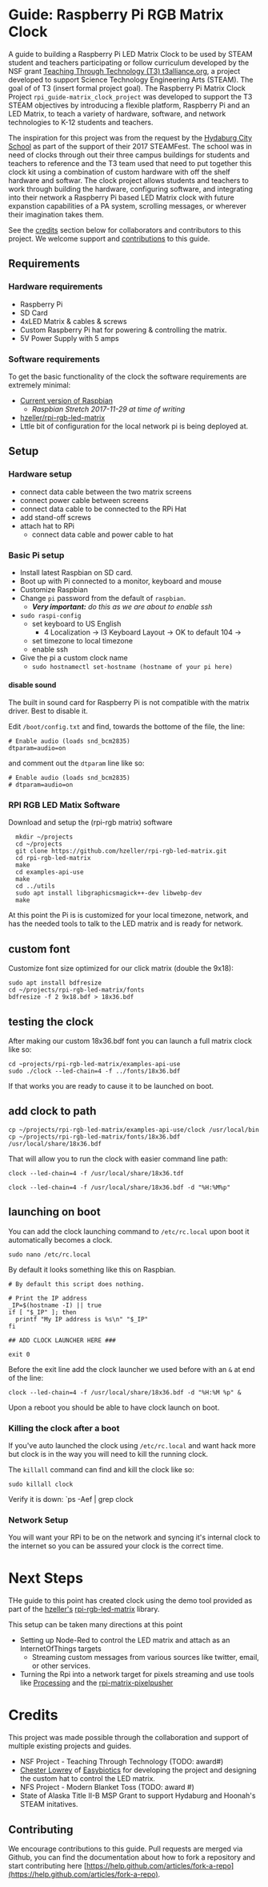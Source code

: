 # Guide: Raspberry Pi RGB Matrix Clock

A guide to building a Raspberry Pi LED Matrix Clock to be used by STEAM student and teachers participating or follow curriculum developed by the NSF grant [Teaching Through Technology (T3) t3alliance.org](https://t3alliance.org/), a project developed to support Science Technology Engineering Arts (STEAM). The goal of of T3 (insert formal project goal).  The Raspberry Pi Matrix Clock Project `rpi_guide-matrix_clock_project` was developed to support the T3 STEAM objectives by introducing a flexible platform, Raspberry Pi and an LED Matrix, to teach a variety of hardware, software, and network technologies to K-12 students and teachers.

The inspiration for this project was from the request by the [Hydaburg City School](http://www.hydaburg.k12.ak.us/) as part of the support of their 2017 STEAMFest. The school was in need of clocks through out their three campus buildings for students and teachers to reference and the T3 team used that need to put together this clock kit using a combination of custom hardware with off the shelf hardware and softwar.  The clock project allows students and teachers to work through building the hardware, configuring software, and integrating into their network a Raspberry Pi based LED Matrix clock with future expanstion capabilities of a PA system, scrolling messages, or wherever their imagination takes them.

See the [credits](#credits) section below for collaborators and contributors to this project. We welcome support and [contributions](#contributing) to this guide.

## Requirements

### Hardware requirements

* Raspberry Pi
* SD Card
* 4xLED Matrix & cables & screws
* Custom Raspberry Pi hat for powering & controlling the matrix.
* 5V Power Supply with 5 amps

### Software requirements

To get the basic functionality of the clock the software requirements are extremely minimal:

* [Current version of Raspbian](https://www.raspberrypi.org/downloads/raspbian/)
  * _Raspbian Stretch 2017-11-29 at time of writing_
* [hzeller/rpi-rgb-led-matrix](https://github.com/hzeller/rpi-rgb-led-matrix/)
* Lttle bit of configuration for the local network pi is being deployed at.

## Setup

### Hardware setup

* connect data cable between the two matrix screens
* connect power cable between screens
* connect data cable to be connected to the RPi Hat
* add stand-off screws
* attach hat to RPi
  * connect data cable and power cable to hat

### Basic Pi setup

* Install latest Raspbian on SD card.
* Boot up with Pi connected to a monitor, keyboard and mouse
* Customize Raspbian 
 * Change `pi` password from the default of `raspbian`. 
   * _**Very important:** do this as we are about to enable ssh_
 * `sudo raspi-config`
   * set keyboard to US English
     * 4 Localization -> I3 Keyboard Layout -> OK to default 104 -> 
   * set timezone to local timezone
   * enable ssh
 * Give the pi a custom clock name
   * `sudo hostnamectl set-hostname (hostname of your pi here)`
   
 #### disable sound
 
 The built in sound card for Raspberry Pi is not compatible with the matrix driver.  Best to disable it.
 
 Edit `/boot/config.txt` and find, towards the bottome of the file, the line:
 ```
 # Enable audio (loads snd_bcm2835)
dtparam=audio=on
```
and comment out the `dtparam` line like so:
```
# Enable audio (loads snd_bcm2835)
# dtparam=audio=on
```
 
 ### RPI RGB LED Matix Software
 
 Download and setup the (rpi-rgb matrix) software
 ```
   mkdir ~/projects
   cd ~/projects
   git clone https://github.com/hzeller/rpi-rgb-led-matrix.git
   cd rpi-rgb-led-matrix
   make
   cd examples-api-use
   make
   cd ../utils
   sudo apt install libgraphicsmagick++-dev libwebp-dev
   make
 ```
 
 At this point the Pi is is customized for your local timezone, network, and has the needed tools to talk to the LED matrix and is ready for network.
 
 ## custom font
 
 Customize font size optimized for our click matrix (double the 9x18):
 
 ```
 sudo apt install bdfresize
 cd ~/projects/rpi-rgb-led-matrix/fonts
 bdfresize -f 2 9x18.bdf > 18x36.bdf
 ```
 
 ## testing the clock
 
 After making our custom 18x36.bdf font you can launch a full matrix clock like so:
```
cd ~projects/rpi-rgb-led-matrix/examples-api-use
sudo ./clock --led-chain=4 -f ../fonts/18x36.bdf
```
If that works you are ready to cause it to be launched on boot.

## add clock to path

```
cp ~/projects/rpi-rgb-led-matrix/examples-api-use/clock /usr/local/bin
cp ~/projects/rpi-rgb-led-matrix/fonts/18x36.bdf /usr/local/share/18x36.bdf
```

That will allow you to run the clock with easier command line path:

```
clock --led-chain=4 -f /usr/local/share/18x36.tdf
```

```
clock --led-chain=4 -f /usr/local/share/18x36.bdf -d "%H:%M%p"

```

## launching on boot

You can add the clock launching command to `/etc/rc.local` upon boot it automatically becomes a clock. 

`sudo nano /etc/rc.local`

By default it looks something like this on Raspbian.  
```
# By default this script does nothing.

# Print the IP address
_IP=$(hostname -I) || true
if [ "$_IP" ]; then
  printf "My IP address is %s\n" "$_IP"
fi

## ADD CLOCK LAUNCHER HERE ###

exit 0
```

Before the exit line add the clock launcher we used before with an `&` at end of the line:
```
clock --led-chain=4 -f /usr/local/share/18x36.bdf -d "%H:%M %p" &
```

Upon a reboot you should be able to have clock launch on boot.

### Killing the clock after a boot

If you've auto launched the clock using `/etc/rc.local` and want hack more but clock is in the way you will need to kill the running clock.

The `killall` command can find and kill the clock like so:

`sudo killall clock`

Verify it is down: `ps -Aef | grep clock
 
### Network Setup

You will want your RPi to be on the network and syncing it's internal clock to the internet so you can be assured your clock is the correct time.

# Next Steps

THe guide to this point has created clock using the demo tool provided as part of the [hzeller's](https://github.com/hzeller/)  [rpi-rgb-led-matrix](https://github.com/hzeller/rpi-rgb-led-matrix/) library.

This setup can be taken many directions at this point
* Setting up Node-Red to control the LED matrix and attach as an InternetOfThings targets
  * Streaming custom messages from various sources like twitter, email, or other services.
* Turning the Rpi into a network target for pixels streaming and use tools like [Processing](https://processing.org/) and the [rpi-matrix-pixelpusher](https://github.com/hzeller/rpi-matrix-pixelpusher) 

# Credits

This project was made possible through the collaboration and support of multiple existing projects and guides.

* NSF Project - Teaching Through Technology (TODO: award#)
* [Chester Lowrey](/clowrey) of [Easybiotics](http://www.easybotics.com) for developing the project and designing the custom hat to control the LED matrix.
* NFS Project - Modern Blanket Toss (TODO: award #)
* State of Alaska Title II-B MSP Grant to support Hydaburg and Hoonah's STEAM initatives.

## Contributing

We encourage contributions to this guide.  Pull requests are merged via Github, you can find the documentation about how to fork a repository and start contributing here [https://help.github.com/articles/fork-a-repo](https://help.github.com/articles/fork-a-repo).
